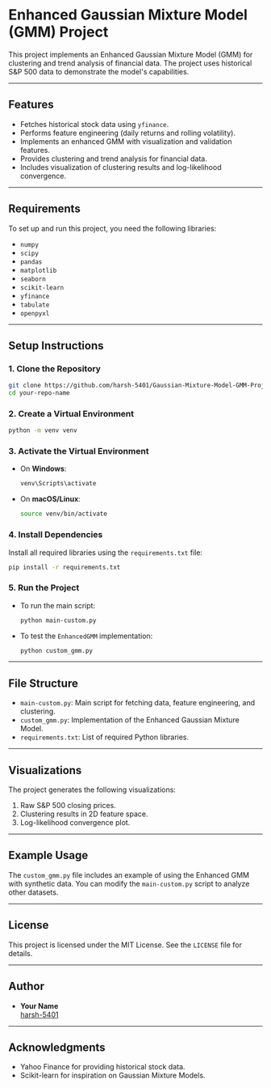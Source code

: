 # Enhanced Gaussian Mixture Model (GMM) Project

This project implements an Enhanced Gaussian Mixture Model (GMM) for clustering and trend analysis of financial data. The project uses historical S&P 500 data to demonstrate the model's capabilities.

---

## Features
- Fetches historical stock data using `yfinance`.
- Performs feature engineering (daily returns and rolling volatility).
- Implements an enhanced GMM with visualization and validation features.
- Provides clustering and trend analysis for financial data.
- Includes visualization of clustering results and log-likelihood convergence.

---

## Requirements
To set up and run this project, you need the following libraries:

- `numpy`
- `scipy`
- `pandas`
- `matplotlib`
- `seaborn`
- `scikit-learn`
- `yfinance`
- `tabulate`
- `openpyxl`

---

## Setup Instructions

### 1. Clone the Repository
```bash
git clone https://github.com/harsh-5401/Gaussian-Mixture-Model-GMM-Project.git
cd your-repo-name
```

### 2. Create a Virtual Environment
```bash
python -m venv venv
```

### 3. Activate the Virtual Environment
- On **Windows**:
  ```bash
  venv\Scripts\activate
  ```
- On **macOS/Linux**:
  ```bash
  source venv/bin/activate
  ```

### 4. Install Dependencies
Install all required libraries using the `requirements.txt` file:
```bash
pip install -r requirements.txt
```

### 5. Run the Project
- To run the main script:
  ```bash
  python main-custom.py
  ```
- To test the `EnhancedGMM` implementation:
  ```bash
  python custom_gmm.py
  ```

---

## File Structure
- `main-custom.py`: Main script for fetching data, feature engineering, and clustering.
- `custom_gmm.py`: Implementation of the Enhanced Gaussian Mixture Model.
- `requirements.txt`: List of required Python libraries.

---

## Visualizations
The project generates the following visualizations:
1. Raw S&P 500 closing prices.
2. Clustering results in 2D feature space.
3. Log-likelihood convergence plot.

---

## Example Usage
The `custom_gmm.py` file includes an example of using the Enhanced GMM with synthetic data. You can modify the `main-custom.py` script to analyze other datasets.

---

## License
This project is licensed under the MIT License. See the `LICENSE` file for details.

---

## Author
- **Your Name**  
  [harsh-5401](https://github.com/harsh-5401)

---

## Acknowledgments
- Yahoo Finance for providing historical stock data.
- Scikit-learn for inspiration on Gaussian Mixture Models.
